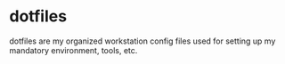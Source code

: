 # dotfiles
dotfiles are my organized workstation config files used for setting up my mandatory environment, tools, etc.
